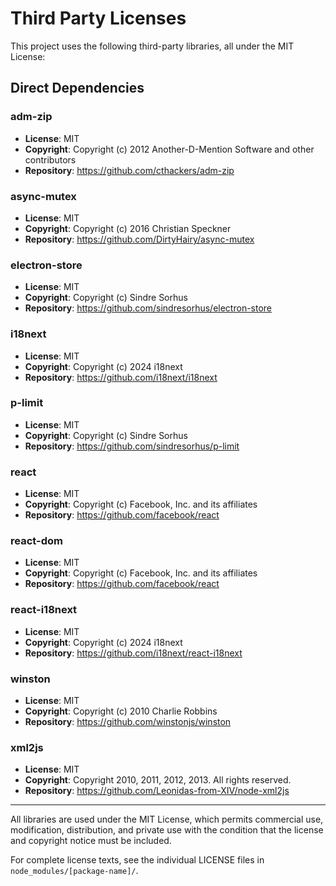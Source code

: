 # Third Party Licenses

This project uses the following third-party libraries, all under the MIT License:

## Direct Dependencies

### adm-zip
- **License**: MIT
- **Copyright**: Copyright (c) 2012 Another-D-Mention Software and other contributors
- **Repository**: https://github.com/cthackers/adm-zip

### async-mutex
- **License**: MIT
- **Copyright**: Copyright (c) 2016 Christian Speckner
- **Repository**: https://github.com/DirtyHairy/async-mutex

### electron-store
- **License**: MIT
- **Copyright**: Copyright (c) Sindre Sorhus
- **Repository**: https://github.com/sindresorhus/electron-store

### i18next
- **License**: MIT
- **Copyright**: Copyright (c) 2024 i18next
- **Repository**: https://github.com/i18next/i18next

### p-limit
- **License**: MIT
- **Copyright**: Copyright (c) Sindre Sorhus
- **Repository**: https://github.com/sindresorhus/p-limit

### react
- **License**: MIT
- **Copyright**: Copyright (c) Facebook, Inc. and its affiliates
- **Repository**: https://github.com/facebook/react

### react-dom
- **License**: MIT
- **Copyright**: Copyright (c) Facebook, Inc. and its affiliates
- **Repository**: https://github.com/facebook/react

### react-i18next
- **License**: MIT
- **Copyright**: Copyright (c) 2024 i18next
- **Repository**: https://github.com/i18next/react-i18next

### winston
- **License**: MIT
- **Copyright**: Copyright (c) 2010 Charlie Robbins
- **Repository**: https://github.com/winstonjs/winston

### xml2js
- **License**: MIT
- **Copyright**: Copyright 2010, 2011, 2012, 2013. All rights reserved.
- **Repository**: https://github.com/Leonidas-from-XIV/node-xml2js

---

All libraries are used under the MIT License, which permits commercial use, modification, distribution, and private use with the condition that the license and copyright notice must be included.

For complete license texts, see the individual LICENSE files in `node_modules/[package-name]/`.